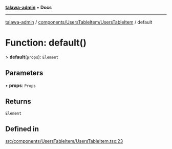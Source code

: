 [**talawa-admin**](../../../../README.md) • **Docs**

***

[talawa-admin](../../../../modules.md) / [components/UsersTableItem/UsersTableItem](../README.md) / default

# Function: default()

\> **default**(`props`): `Element`

## Parameters

• **props**: `Props`

## Returns

`Element`

## Defined in

[src/components/UsersTableItem/UsersTableItem.tsx:23](https://github.com/PalisadoesFoundation/talawa-admin/blob/084ac7e92dede9766b77e75cf296f40165965140/src/components/UsersTableItem/UsersTableItem.tsx#L23)
